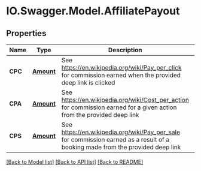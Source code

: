 # IO.Swagger.Model.AffiliatePayout
## Properties

Name | Type | Description | Notes
------------ | ------------- | ------------- | -------------
**CPC** | [**Amount**](Amount.md) | See https://en.wikipedia.org/wiki/Pay_per_click for commission earned when the provided deep link is clicked | [optional] 
**CPA** | [**Amount**](Amount.md) | See https://en.wikipedia.org/wiki/Cost_per_action for commission earned for a given action from the provided deep link | [optional] 
**CPS** | [**Amount**](Amount.md) | See https://en.wikipedia.org/wiki/Pay_per_sale for commission earned as a result of a booking made from the provided deep link | [optional] 

[[Back to Model list]](../README.md#documentation-for-models) [[Back to API list]](../README.md#documentation-for-api-endpoints) [[Back to README]](../README.md)

